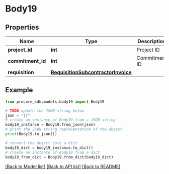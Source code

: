 # Body19


## Properties

Name | Type | Description | Notes
------------ | ------------- | ------------- | -------------
**project_id** | **int** | Project ID | 
**commitment_id** | **int** | Commitment ID | 
**requisition** | [**RequisitionSubcontractorInvoice**](RequisitionSubcontractorInvoice.md) |  | [optional] 

## Example

```python
from procore_sdk.models.body19 import Body19

# TODO update the JSON string below
json = "{}"
# create an instance of Body19 from a JSON string
body19_instance = Body19.from_json(json)
# print the JSON string representation of the object
print(Body19.to_json())

# convert the object into a dict
body19_dict = body19_instance.to_dict()
# create an instance of Body19 from a dict
body19_from_dict = Body19.from_dict(body19_dict)
```
[[Back to Model list]](../README.md#documentation-for-models) [[Back to API list]](../README.md#documentation-for-api-endpoints) [[Back to README]](../README.md)


